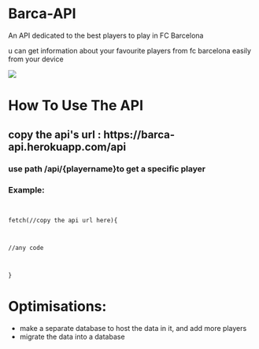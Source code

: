 # Barca-API
<P>An API dedicated to the best players to play in FC Barcelona </p>
<p> u can get information about your favourite players from fc barcelona  easily from your device </p>

<img src="https://th.bing.com/th/id/R.07e00ba7555d069efdcfdc388845a31b?rik=b7E1S245Snwn%2bg&riu=http%3a%2f%2fwww.whoateallthepies.tv%2fPA-7360533.jpg&ehk=KZt0tTOFBVhK%2fyOTmf%2b1b89yBiYPX9rYQO2xZKDOgxY%3d&risl=&pid=ImgRaw&r=0" >

<h1>How To Use The API</h1>

<h2> copy the api's url : https://barca-api.herokuapp.com/api</h2>

<h3>use path /api/{playername}to get  a specific player</h3>
<h3>Example:</h3>


```


fetch(//copy the api url here){



//any code 



}

```





<h1>Optimisations:</h1>
<ul>
<li> make a separate database to host the data in it, and add more players </li>
  <li> migrate the data into a database </li>
  </ul>
  
